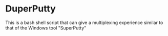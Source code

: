 # DuperPutty
This is a bash shell script that can give a multiplexing experience similar to that of the Windows tool "SuperPutty"
